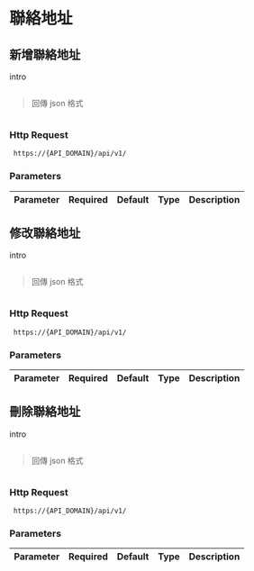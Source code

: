 # 聯絡地址

## 新增聯絡地址

intro

```shell
```

> 回傳 json 格式

```json
```

### Http Request
` https://{API_DOMAIN}/api/v1/`

### Parameters

Parameter | Required | Default | Type | Description
--------- | -------- | ------- | ---- | -----------

## 修改聯絡地址

intro

```shell
```

> 回傳 json 格式

```json
```

### Http Request
` https://{API_DOMAIN}/api/v1/`

### Parameters

Parameter | Required | Default | Type | Description
--------- | -------- | ------- | ---- | -----------

## 刪除聯絡地址

intro

```shell
```

> 回傳 json 格式

```json
```

### Http Request
` https://{API_DOMAIN}/api/v1/`

### Parameters

Parameter | Required | Default | Type | Description
--------- | -------- | ------- | ---- | -----------